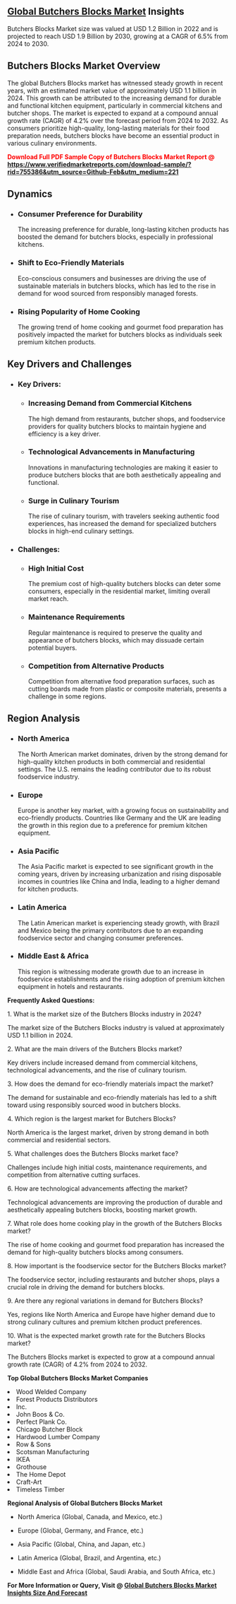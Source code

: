 <h2><a href="https://www.verifiedmarketreports.com/download-sample/?rid=755386&amp;utm_source=Github&amp;utm_medium=221" target="_blank">Global Butchers Blocks Market</a> Insights</h2><p>Butchers Blocks Market size was valued at USD 1.2 Billion in 2022 and is projected to reach USD 1.9 Billion by 2030, growing at a CAGR of 6.5% from 2024 to 2030.</p><p> <h2>Butchers Blocks Market Overview</h2> <p>The global Butchers Blocks market has witnessed steady growth in recent years, with an estimated market value of approximately USD 1.1 billion in 2024. This growth can be attributed to the increasing demand for durable and functional kitchen equipment, particularly in commercial kitchens and butcher shops. The market is expected to expand at a compound annual growth rate (CAGR) of 4.2% over the forecast period from 2024 to 2032. As consumers prioritize high-quality, long-lasting materials for their food preparation needs, butchers blocks have become an essential product in various culinary environments.</p> <p><strong><p><span class=""><span style="color: #ff0000;"><strong>Download Full PDF Sample Copy of Butchers Blocks Market Report</strong> @ </span><a href="https://www.verifiedmarketreports.com/download-sample/?rid=755386&amp;utm_source=Github-Feb&amp;utm_medium=221" target="_blank">https://www.verifiedmarketreports.com/download-sample/?rid=755386&amp;utm_source=Github-Feb&amp;utm_medium=221</a></span></p></strong></p> <h2>Dynamics</h2> <ul> <li><h3>Consumer Preference for Durability</h3> The increasing preference for durable, long-lasting kitchen products has boosted the demand for butchers blocks, especially in professional kitchens.</li> <li><h3>Shift to Eco-Friendly Materials</h3> Eco-conscious consumers and businesses are driving the use of sustainable materials in butchers blocks, which has led to the rise in demand for wood sourced from responsibly managed forests.</li> <li><h3>Rising Popularity of Home Cooking</h3> The growing trend of home cooking and gourmet food preparation has positively impacted the market for butchers blocks as individuals seek premium kitchen products.</li> </ul> <h2>Key Drivers and Challenges</h2> <ul> <li><h3>Key Drivers:</h3> <ul> <li><h3>Increasing Demand from Commercial Kitchens</h3> The high demand from restaurants, butcher shops, and foodservice providers for quality butchers blocks to maintain hygiene and efficiency is a key driver.</li> <li><h3>Technological Advancements in Manufacturing</h3> Innovations in manufacturing technologies are making it easier to produce butchers blocks that are both aesthetically appealing and functional.</li> <li><h3>Surge in Culinary Tourism</h3> The rise of culinary tourism, with travelers seeking authentic food experiences, has increased the demand for specialized butchers blocks in high-end culinary settings.</li> </ul> </li> <li><h3>Challenges:</h3> <ul> <li><h3>High Initial Cost</h3> The premium cost of high-quality butchers blocks can deter some consumers, especially in the residential market, limiting overall market reach.</li> <li><h3>Maintenance Requirements</h3> Regular maintenance is required to preserve the quality and appearance of butchers blocks, which may dissuade certain potential buyers.</li> <li><h3>Competition from Alternative Products</h3> Competition from alternative food preparation surfaces, such as cutting boards made from plastic or composite materials, presents a challenge in some regions.</li> </ul> </li> </ul> <h2>Region Analysis</h2> <ul> <li><h3>North America</h3> The North American market dominates, driven by the strong demand for high-quality kitchen products in both commercial and residential settings. The U.S. remains the leading contributor due to its robust foodservice industry.</li> <li><h3>Europe</h3> Europe is another key market, with a growing focus on sustainability and eco-friendly products. Countries like Germany and the UK are leading the growth in this region due to a preference for premium kitchen equipment.</li> <li><h3>Asia Pacific</h3> The Asia Pacific market is expected to see significant growth in the coming years, driven by increasing urbanization and rising disposable incomes in countries like China and India, leading to a higher demand for kitchen products.</li> <li><h3>Latin America</h3> The Latin American market is experiencing steady growth, with Brazil and Mexico being the primary contributors due to an expanding foodservice sector and changing consumer preferences.</li> <li><h3>Middle East & Africa</h3> This region is witnessing moderate growth due to an increase in foodservice establishments and the rising adoption of premium kitchen equipment in hotels and restaurants.</li> </ul> <p><strong>Frequently Asked Questions:</strong></p> <p>1. What is the market size of the Butchers Blocks industry in 2024?</p> <p>The market size of the Butchers Blocks industry is valued at approximately USD 1.1 billion in 2024.</p> <p>2. What are the main drivers of the Butchers Blocks market?</p> <p>Key drivers include increased demand from commercial kitchens, technological advancements, and the rise of culinary tourism.</p> <p>3. How does the demand for eco-friendly materials impact the market?</p> <p>The demand for sustainable and eco-friendly materials has led to a shift toward using responsibly sourced wood in butchers blocks.</p> <p>4. Which region is the largest market for Butchers Blocks?</p> <p>North America is the largest market, driven by strong demand in both commercial and residential sectors.</p> <p>5. What challenges does the Butchers Blocks market face?</p> <p>Challenges include high initial costs, maintenance requirements, and competition from alternative cutting surfaces.</p> <p>6. How are technological advancements affecting the market?</p> <p>Technological advancements are improving the production of durable and aesthetically appealing butchers blocks, boosting market growth.</p> <p>7. What role does home cooking play in the growth of the Butchers Blocks market?</p> <p>The rise of home cooking and gourmet food preparation has increased the demand for high-quality butchers blocks among consumers.</p> <p>8. How important is the foodservice sector for the Butchers Blocks market?</p> <p>The foodservice sector, including restaurants and butcher shops, plays a crucial role in driving the demand for butchers blocks.</p> <p>9. Are there any regional variations in demand for Butchers Blocks?</p> <p>Yes, regions like North America and Europe have higher demand due to strong culinary cultures and premium kitchen product preferences.</p> <p>10. What is the expected market growth rate for the Butchers Blocks market?</p> <p>The Butchers Blocks market is expected to grow at a compound annual growth rate (CAGR) of 4.2% from 2024 to 2032.</p> </p><p><strong>Top Global Butchers Blocks Market Companies</strong></p><div data-test-id=""><p><li>Wood Welded Company</li><li> Forest Products Distributors</li><li> Inc.</li><li> John Boos & Co.</li><li> Perfect Plank Co.</li><li> Chicago Butcher Block</li><li> Hardwood Lumber Company</li><li> Row & Sons</li><li> Scotsman Manufacturing</li><li> IKEA</li><li> Grothouse</li><li> The Home Depot</li><li> Craft-Art</li><li> Timeless Timber</li></p><div><strong>Regional Analysis of&nbsp;Global Butchers Blocks Market</strong></div><ul><li dir="ltr"><p dir="ltr">North America&nbsp;(Global, Canada, and Mexico, etc.)</p></li><li dir="ltr"><p dir="ltr">Europe (Global, Germany, and France, etc.)</p></li><li dir="ltr"><p dir="ltr">Asia Pacific&nbsp;(Global, China, and Japan, etc.)</p></li><li dir="ltr"><p dir="ltr">Latin America&nbsp;(Global, Brazil, and Argentina, etc.)</p></li><li dir="ltr">Middle East and Africa&nbsp;(Global, Saudi Arabia, and South Africa, etc.)</li></ul><p><strong>For More Information or Query, Visit @&nbsp;</strong><strong><a href="https://www.verifiedmarketreports.com/product/butchers-blocks-market/?utm_source=Github&amp;utm_medium=221" target="_blank">Global Butchers Blocks Market Insights Size And Forecast</a></strong></p></div>
